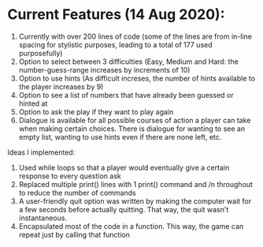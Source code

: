 # Current Features (14 Aug 2020):
1. Currently with over 200 lines of code (some of the lines are from in-line spacing for stylistic purposes, leading to a total of 177 used purposefully)
2. Option to select between 3 difficulties (Easy, Medium and Hard: the number-guess-range increases by increments of 10)
3. Option to use hints (As difficult increses, the number of hints available to the player increases by 9)
4. Option to see a list of numbers that have already been guessed or hinted at
5. Option to ask the play if they want to play again
6. Dialogue is available for all possible courses of action a player can take when making certain choices. There is dialogue for wanting to see an empty list, wanting to use hints even if there are none left, etc.


Ideas I implemented:
1. Used while loops so that a player would eventually give a certain response to every question ask
2. Replaced multiple print() lines with 1 print() command and /n throughout to reduce the number of commands
3. A user-friendly quit option was written by making the computer wait for a few seconds before actually quitting. That way, the quit wasn't instantaneous.
4. Encapsulated most of the code in a function. This way, the game can repeat just by calling that function
